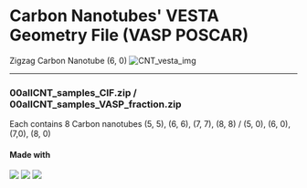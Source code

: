 # Carbon Nanotubes' VESTA Geometry File (VASP POSCAR)
Zigzag Carbon Nanotube (6, 0)
![CNT_vesta_img](CNT_60_img.jpg)

***

### 00allCNT_samples_CIF.zip / 00allCNT_samples_VASP_fraction.zip
Each contains 8 Carbon nanotubes (5, 5), (6, 6), (7, 7), (8, 8) / (5, 0), (6, 0), (7,0), (8, 0)

#### Made with
<img src="https://img.shields.io/badge/HTML5-E34F26?style=for-the-badge&logo=html5&logoColor=white"/> <img src="https://img.shields.io/badge/CSS3-1572B6?style=for-the-badge&logo=css3&logoColor=white"/> <img src="https://img.shields.io/badge/JavaScript-F7DF1E?style=for-the-badge&logo=javascript&logoColor=black"/>
